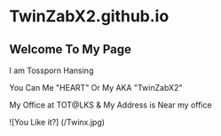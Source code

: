 # TwinZabX2.github.io
## Welcome To My Page

I am Tossporn   Hansing

You Can Me "HEART" Or My AKA  "TwinZabX2"



My Office at TOT@LKS & My Address is Near my office


![You Like it?]
(/Twinx.jpg)
